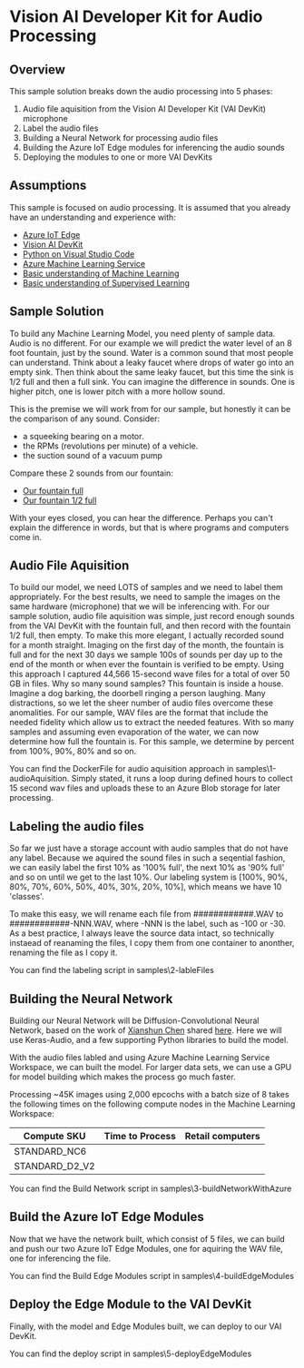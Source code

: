 # Vision AI Developer Kit for Audio Processing

## Overview

This sample solution breaks down the audio processing into 5 phases:
1. Audio file aquisition from the Vision AI Developer Kit (VAI DevKit) microphone
2. Label the audio files
3. Building a Neural Network for processing audio files
4. Building the Azure IoT Edge modules for inferencing the audio sounds
5. Deploying the modules to one or more VAI DevKits

## Assumptions

This sample is focused on audio processing.  It is assumed that you already have an understanding and experience with:
* [Azure IoT Edge](https://docs.microsoft.com/en-us/azure/iot-edge/quickstart)
* [Vision AI DevKit](https://azure.github.io/Vision-AI-DevKit-Pages/docs/Get_Started/)
* [Python on Visual Studio Code](https://code.visualstudio.com/docs/languages/python)
* [Azure Machine Learning Service](https://docs.microsoft.com/en-us/azure/machine-learning/service/)
* [Basic understanding of Machine Learning](https://en.wikipedia.org/wiki/Machine_learning)
* [Basic understanding of Supervised Learning](https://en.wikipedia.org/wiki/Supervised_learning)

## Sample Solution

To build any Machine Learning Model, you need plenty of sample data.  Audio is no different.  For our example we will predict the water level of an 8 foot fountain, just by the sound.  Water is a common sound that most people can understand.  Think about a leaky faucet where drops of water go into an empty sink.  Then think about the same leaky faucet, but this time the sink is 1/2 full and then a full sink.  You can imagine the difference in sounds.  One is higher pitch, one is lower pitch with a more hollow sound.  

This is the premise we will work from for our sample, but honestly it can be the comparison of any sound.  Consider:
* a squeeking bearing on a motor.
* the RPMs (revolutions per minute) of a vehicle.  
* the suction sound of a vacuum pump

Compare these 2 sounds from our fountain:
* [Our fountain full](https://github.com/ksaye/IoTDemonstrations/blob/master/audioWave/201805211827-fountain.wav?raw=true)
* [Our fountain 1/2 full](https://github.com/ksaye/IoTDemonstrations/blob/master/audioWave/201806151709-fountain%20(1550).wav?raw=true)

With your eyes closed, you can hear the difference.  Perhaps you can't explain the difference in words, but that is where programs and computers come in.

## Audio File Aquisition

To build our model, we need LOTS of samples and we need to label them appropriately.  For the best results, we need to sample the images on the same hardware (microphone) that we will be inferencing with.  For our sample solution, audio file aquisition was simple, just record enough sounds from the VAI DevKit with the fountain full, and then record with the fountain 1/2 full, then empty.  To make this more elegant, I actually recorded sound for a month straight.  Imaging on the first day of the month, the fountain is full and for the next 30 days we sample 100s of sounds per day up to the end of the month or when ever the fountain is verified to be empty.  Using this approach I captured 44,566 15-second wave files for a total of over 50 GB in files.  Why so many sound samples?  This fountain is inside a house.  Imagine a dog barking, the doorbell ringing a person laughing.  Many distractions, so we let the sheer number of audio files overcome these anomalities.  For our sample, WAV files are the format that include the needed fidelity which allow us to extract the needed features.  With so many samples and assuming even evaporation of the water, we can now determine how full the fountain is.  For this sample, we determine by percent from 100%, 90%, 80% and so on. 

You can find the DockerFile for audio aquisition approach in samples\1-audioAquisition.  Simply stated, it runs a loop during defined hours to collect 15 second wav files and uploads these to an Azure Blob storage for later processing.

## Labeling the audio files

So far we just have a storage account with audio samples that do not have any label.  Because we aquired the sound files in such a seqential fashion, we can easily label the first 10% as '100% full', the next 10% as '90% full' and so on until we get to the last 10%.  Our labeling system is [100%, 90%, 80%, 70%, 60%, 50%, 40%, 30%, 20%, 10%], which means we have 10 'classes'.  

To make this easy, we will rename each file from ############.WAV to ############-NNN.WAV, where -NNN is the label, such as -100 or -30.  As a best practice, I always leave the source data intact, so technically instaead of reanaming the files, I copy them from one container to anonther, renaming the file as I copy it.

You can find the labeling script in samples\2-lableFiles

## Building the Neural Network

Building our Neural Network will be Diffusion-Convolutional Neural Network, based on the work of [Xianshun Chen](https://github.com/chen0040) shared [here](https://github.com/chen0040/keras-audio).  Here we will use Keras-Audio, and a few supporting Python libraries to build the model.

With the audio files labled and using Azure Machine Learning Service Workspace, we can built the model.  For larger data sets, we can use a GPU for model building which makes the process go much faster.

Processing ~45K images using 2,000 epcochs with a batch size of 8 takes the following times on the following compute nodes in the Machine Learning Workspace:

Compute SKU | Time to Process | Retail computers
----------- | --------------- | ----------------
STANDARD_NC6 |  |
STANDARD_D2_V2 |  |

You can find the Build Network script in samples\3-buildNetworkWithAzure

## Build the Azure IoT Edge Modules

Now that we have the network built, which consist of 5 files, we can build and push our two Azure IoT Edge Modules, one for aquiring the WAV file, one for inferencing the file.

You can find the Build Edge Modules script in samples\4-buildEdgeModules

## Deploy the Edge Module to the VAI DevKit

Finally, with the model and Edge Modules built, we can deploy to our VAI DevKit.

You can find the deploy script in samples\5-deployEdgeModules
